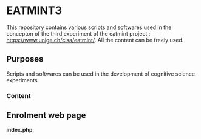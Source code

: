 # EATMINT3

This repository contains various scripts and softwares used in the concepton of the third experiment of the eatmint project : https://www.unige.ch/cisa/eatmint/. All the content can be freely used.

## Purposes

Scripts and softwares can be used in the development of cognitive science experiments. 

### Content

## Enrolment web page

**index.php**: 
